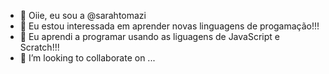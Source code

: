 - 👋 Oiie, eu sou a @sarahtomazi
- 👀 Eu estou interessada em aprender novas linguagens de progamação!!!
- 🌱 Eu aprendi a programar usando as liguagens de JavaScript e Scratch!!!
- 💞️ I’m looking to collaborate on ...
